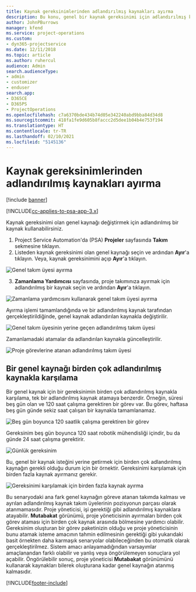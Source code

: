 ```yaml
---
title: Kaynak gereksinimlerinden adlandırılmış kaynakları ayırma
description: Bu konu, genel bir kaynak gereksinimi için adlandırılmış kaynakları ayırma hakkında bilgi sağlar.
author: JohnPBurrows
manager: kfend
ms.service: project-operations
ms.custom:
- dyn365-projectservice
ms.date: 12/11/2018
ms.topic: article
ms.author: ruhercul
audience: Admin
search.audienceType:
- admin
- customizer
- enduser
search.app:
- D365CE
- D365PS
- ProjectOperations
ms.openlocfilehash: c7a6370bde434b74d05e342240abd9bba84d34d8
ms.sourcegitcommit: 418fa1fe9d605b8faccc2d5dee1b04b4e753f194
ms.translationtype: HT
ms.contentlocale: tr-TR
ms.lasthandoff: 02/10/2021
ms.locfileid: "5145136"
---
```

# <a name="book-named-resources-from-resource-requirements"></a>Kaynak gereksinimlerinden adlandırılmış kaynakları ayırma

[!include [banner](../includes/psa-now-project-operations.md)]

[!INCLUDE[cc-applies-to-psa-app-3.x](../includes/cc-applies-to-psa-app-3x.md)]

Kaynak gereksinimi olan genel kaynağı değiştirmek için adlandırılmış bir kaynak kullanabilirsiniz.

1. Project Service Automation'da (PSA) **Projeler** sayfasında **Takım** sekmesine tıklayın.
2. Listeden kaynak gereksinimi olan genel kaynağı seçin ve ardından **Ayır**'a tıklayın. Veya, kaynak gereksinimini açıp **Ayır**'a tıklayın.


![Genel takım üyesi ayırma](media/RM-how-to-14.png)


3. **Zamanlama Yardımcısı** sayfasında, proje takımınıza ayırmak için adlandırılmış bir kaynak seçin ve ardından **Ayır**'a tıklayın.

![Zamanlama yardımcısını kullanarak genel takım üyesi ayırma](media/RM-how-to-15.png)

Ayırma işlemi tamamlandığında ve bir adlandırılmış kaynak tarafından gerçekleştirildiğinde, genel kaynak adlandırılan kaynakla değiştirilir.

![Genel takım üyesinin yerine geçen adlandırılmış takım üyesi](media/RM-how-to-16.png)

Zamanlamadaki atamalar da adlandırılan kaynakla güncelleştirilir.

![Proje görevlerine atanan adlandırılmış takım üyesi](media/RM-how-to-17.png)

## <a name="fulfill-a-generic-resource-with-multiple-named-resources"></a>Bir genel kaynağı birden çok adlandırılmış kaynakla karşılama
Bir genel kaynak için bir gereksinimin birden çok adlandırılmış kaynakla karşılama, tek bir adlandırılmış kaynak atamaya benzerdir. Örneğin, süresi beş gün olan ve 120 saat çalışma gerektiren bir görev var. Bu görev, haftasa beş gün günde sekiz saat çalışan bir kaynakla tamamlanamaz. 

![Beş gün boyunca 120 saatlik çalışma gerektiren bir görev](media/RM-how-to-21.png)

Gereksinim beş gün boyunca 120 saat robotik mühendisliği içindir, bu da günde 24 saat çalışma gerektirir.

![Günlük gereksinim](media/RM-how-to-22.png)

Bu, genel bir kaynak isteğini yerine getirmek için birden çok adlandırılmış kaynağın gerekli olduğu durum için bir örnektir. Gereksinimi karşılamak için birden fazla kaynak ayırmanız gerekir.

![Gereksinimi karşılamak için birden fazla kaynak ayırma](media/RM-how-to-23.png)

Bu senaryodaki ana fark genel kaynağın göreve atanan takımda kalması ve ayrılan adlandırılmış kaynak takım üyelerinin pozisyonun parçası olarak atanmamasıdır. Proje yöneticisi, işi gerektiği gibi adlandırılmış kaynaklara atayabilir. **Mutabakat** görünümü, proje yöneticisinin ayırmaları birden çok görev ataması için birden çok kaynak arasında bölmesine yardımcı olabilir. Gereksinim oluşturan bir görev paketinizin olduğu ve proje yöneticisinin bunu atamak isteme amacının tahmin edilmesinin gerektiği gibi yukarıdaki basit örnekten daha karmaşık senaryolar olabileceğinden bu otomatik olarak gerçekleştirilmez. Sistem amacı anlayamadığından varsayımlar amaçlanandan farklı olabilir ve yanlış veya öngörülemeyen sonuçlara yol açabilir. Öngörülebilir sonuç, proje yöneticisi **Mutabakat** görünümünü kullanarak kaynakları bilerek oluşturana kadar genel kaynağın atanmış kalmasıdır.




[!INCLUDE[footer-include](../includes/footer-banner.md)]